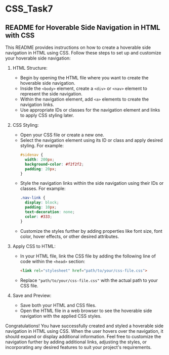 # CSS_Task7
README for Hoverable Side Navigation in HTML with CSS
------------------------------------------------------

This README provides instructions on how to create a hoverable side navigation in HTML using CSS. Follow these steps to set up and customize your hoverable side navigation:

1. HTML Structure:
   - Begin by opening the HTML file where you want to create the hoverable side navigation.
   - Inside the `<body>` element, create a `<div>` or `<nav>` element to represent the side navigation.
   - Within the navigation element, add `<a>` elements to create the navigation links.
   - Use appropriate IDs or classes for the navigation element and links to apply CSS styling later.

2. CSS Styling:
   - Open your CSS file or create a new one.
   - Select the navigation element using its ID or class and apply desired styling. For example:
     ```css
     #sidenav {
       width: 200px;
       background-color: #f2f2f2;
       padding: 20px;
     }
     ```
   - Style the navigation links within the side navigation using their IDs or classes. For example:
     ```css
     .nav-link {
       display: block;
       padding: 10px;
       text-decoration: none;
       color: #333;
     }
     ```
   - Customize the styles further by adding properties like font size, font color, hover effects, or other desired attributes.

3. Apply CSS to HTML:
   - In your HTML file, link the CSS file by adding the following line of code within the `<head>` section:
     ```html
     <link rel="stylesheet" href="path/to/your/css-file.css">
     ```
   - Replace `"path/to/your/css-file.css"` with the actual path to your CSS file.

4. Save and Preview:
   - Save both your HTML and CSS files.
   - Open the HTML file in a web browser to see the hoverable side navigation with the applied CSS styles.

Congratulations! You have successfully created and styled a hoverable side navigation in HTML using CSS. When the user hovers over the navigation, it should expand or display additional information. Feel free to customize the navigation further by adding additional links, adjusting the styles, or incorporating any desired features to suit your project's requirements.
